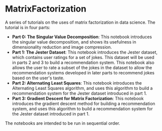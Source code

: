 # MatrixFactorization
A series of tutorials on the uses of matrix factorization in data science. The tutorial is in four parts:

* **Part 0: The Singular Value Decomposition**: This notebook introduces the singular value decomposition, and shows its usefulness in dimensionality reduction and image compression.
* **Part 1: The Jester Dataset**: This notebook introduces the Jester dataset, which contains user ratings for a set of jokes. This dataset will be used in parts 2 and 3 to build a recommendation system. This notebook also allows the user to rate a subset of the jokes in the dataset to allow the recommendation systems developed in later parts to recommend jokes based on the user's taste.
* **Part 2: Alternating Least Squares**: This notebook introduces the Alternating Least Squares algorithm, and uses this algorithm to build a recommendation system for the Jester dataset introduced in part 1.
* **Part 3: Gradient Descent for Matrix Factorization**: This notebook introduces the gradient descent method for building a recommendation system, and uses this algorithm to build a recommendation system for the Jester dataset introduced in part 1.

The notebooks are intended to be run in sequential order. 